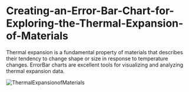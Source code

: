 # Creating-an-Error-Bar-Chart-for-Exploring-the-Thermal-Expansion-of-Materials
Thermal expansion is a fundamental property of materials that describes their tendency to change shape or size in response to temperature changes. ErrorBar charts are excellent tools for visualizing and analyzing thermal expansion data.

![ThermalExpansionofMaterials](https://github.com/SyncfusionExamples/Creating-an-Error-Bar-Chart-for-Exploring-the-Thermal-Expansion-of-Materials/assets/102796134/99e06809-3c5b-4fff-989a-a3e88db01985)




